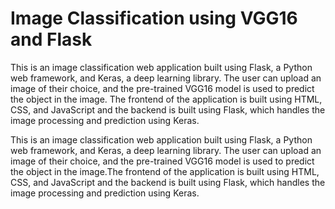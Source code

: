 # Image Classification using VGG16 and Flask

This is an image classification web application built using Flask, a Python web framework, and Keras, a deep learning library. The user can upload an image of their choice, and the pre-trained VGG16 model is used to predict the object in the image.
The frontend of the application is built using HTML, CSS, and JavaScript and the backend is built using Flask, which handles the image processing and prediction using Keras. 

This is an image classification web application built using Flask, a Python web framework, and Keras, a deep learning library. The user can upload an image of their choice, and the pre-trained VGG16 model is used to predict the object in the image.The frontend of the application is built using HTML, CSS, and JavaScript and the backend is built using Flask, which handles the image processing and prediction using Keras. 
